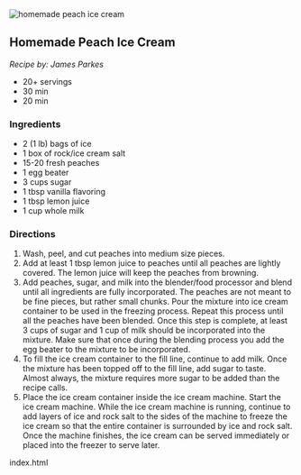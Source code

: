 <!DOCTYPE html>
<html lang="en">
<head>
	<meta charset="utf-8">
	<title>Making Peach Ice Cream</title>
	<link href="https://fonts.googleapis.com/css?family=Lato:400,300,700" rel="stylesheet">
	<link rel="stylesheet" href="https://maxcdn.bootstrapcdn.com/font-awesome/4.6.1/css/font-awesome.min.css">
	<link href="css/styles.css" rel="stylesheet">
    <meta name="udacity-grader" content="http://udacity.github.io/fend/lessons/L5/problem-set/07-making-peach-ice-cream/tests.json">
</head>
<body>
	<main class="recipe">
		<section class="section-content clearfix">
			<div class="recipe-image">
				<img src="img/homemade-peach-ice-cream.png" alt="homemade peach ice cream">
			</div>
			<aside class="recipe-summary">
				<h2 class="recipe-title">Homemade Peach Ice Cream</h2>
				<p class="recipe-author"><em>Recipe by: James Parkes</em></p>
				<ul class="recipe-notes">
					<li class="recipe-note"><span><i class="fa fa-cutlery" aria-hidden="true"></i> 20+ servings</span></li>
					<li class="recipe-note"><span><i class="fa fa-clock-o" aria-hidden="true"></i> 30 min</span></li>
					<li class="recipe-note"><span><i class="fa fa-cube" aria-hidden="true"></i> 20 min</span></li>
				</ul>
			</aside>
		</section>
		<section class="section-content clearfix">
			<h3 class="section-title">Ingredients</h3>
			<ul class="recipe-ingredients">
				<li>2 (1 lb) bags of ice</li>
				<li>1 box of rock/ice cream salt</li>
				<li>15-20 fresh peaches</li>
				<li>1 egg beater</li>
				<li>3 cups sugar</li>
				<li>1 tbsp vanilla flavoring</li>
				<li>1 tbsp lemon juice</li>
				<li>1 cup whole milk</li>
			</ul>
		</section>
		<section class="section-content clearfix">
			<h3 class="section-title">Directions</h3>
			<ol class="recipe-directions">
				<li><span>Wash, peel, and cut peaches into medium size pieces.</span></li>
				<li><span>Add at least 1 tbsp lemon juice to peaches until all peaches are lightly covered. The lemon juice will keep the peaches from browning.</span></li>
				<li><span>Add peaches, sugar, and milk into the blender/food processor and blend until all ingredients are fully incorporated. The peaches are not meant to be fine pieces, but rather small chunks. Pour the mixture into ice cream container to be used in the freezing process. Repeat this process until all the peaches have been blended. Once this step is complete, at least 3 cups of sugar and 1 cup of milk should be incorporated into the mixture. Make sure that once during the blending process you add the egg beater to the mixture to be incorporated.</span></li>
				<li><span>To fill the ice cream container to the fill line, continue to add milk. Once the mixture has been topped off to the fill line, add sugar to taste. Almost always, the mixture requires more sugar to be added than the recipe calls.</span></li>
				<li><span>Place the ice cream container inside the ice cream machine. Start the ice cream machine. While the ice cream machine is running, continue to add layers of ice and rock salt to the sides of the machine to freeze the ice cream so that the entire container is surrounded by ice and rock salt. Once the machine finishes, the ice cream can be served immediately or placed into the freezer to serve later.</span></li>
			</ol>
		</section>
	</main>
</body>
</html>
index.html
